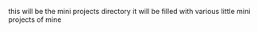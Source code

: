 this will be the mini projects directory it will be filled with various little mini projects of mine 
